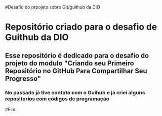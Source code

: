 #Desafio do prpojeto sobre Git/guithub da DIO

<h1>Repositório criado para o desafio de Guithub da DIO</h1>

<h2>Esse repositório é dedicado para o desafio do projeto do modulo
"Criando seu Primeiro Repositório no GitHub Para Compartilhar Seu Progresso"</h2>

<h3> No passado já tive contato com o Guihub e já criei alguns repositorios com códigos de programação</h3>


#Fim.






